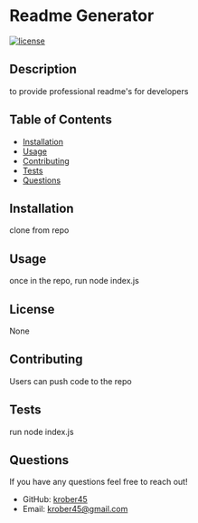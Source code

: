 # Readme Generator

  [![license](https://img.shields.io/badge/license-None-red)](https://shields.io)

  ## Description 
  to provide professional readme's for developers

  ## Table of Contents
  - [Installation](#installation)
  - [Usage](#usage)
  - [Contributing](#contributing)
  - [Tests](#tests)
  - [Questions](#questions)
  
  ## Installation
  clone from repo

  ## Usage
  once in the repo, run node index.js

  ## License
  None

  ## Contributing
  Users can push code to the repo

  ## Tests
  run node index.js

  ## Questions

  If you have any questions feel free to reach out!
  - GitHub: [krober45](https://github.com/krober45)
  - Email: krober45@gmail.com
